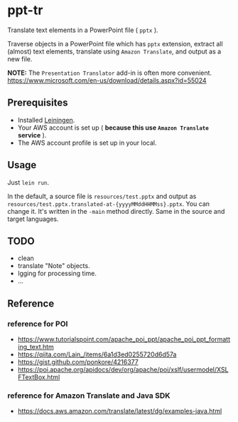 # ppt-tr

Translate text elements in a PowerPoint file ( `pptx` ).

Traverse objects in a PowerPoint file which has `pptx` extension, extract all (almost) text elements, translate using `Amazon Translate`, and output as a new file.

**NOTE:**
The `Presentation Translator` add-in is often more convenient.
https://www.microsoft.com/en-us/download/details.aspx?id=55024


## Prerequisites

* Installed [Leiningen](https://leiningen.org/).
* Your AWS account is set up ( **because this use `Amazon Translate` service** ).
* The AWS account profile is set up in your local.


## Usage

Just `lein run`.

In the default, a source file is `resources/test.pptx` and output as `resources/test.pptx.translated-at-{yyyyMMddHHMMss}.pptx`.
You can change it. It's written in the `-main` method directly.
Same in the source and target languages.


## TODO

* clean
* translate "Note" objects.
* lgging for processing time.
* ...


## Reference

### reference for POI
* https://www.tutorialspoint.com/apache_poi_ppt/apache_poi_ppt_formatting_text.htm
* https://qiita.com/Lain_/items/6a1d3ed0255720d6d57a
* https://gist.github.com/ponkore/4216377
* https://poi.apache.org/apidocs/dev/org/apache/poi/xslf/usermodel/XSLFTextBox.html

### reference for Amazon Translate and Java SDK
* https://docs.aws.amazon.com/translate/latest/dg/examples-java.html
